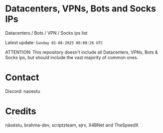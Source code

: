 # Datacenters, VPNs, Bots and Socks IPs
 
Datacenters / Bots / VPN / Socks ips list

Latest update: `Sunday 01-06-2025 00:00:26 UTC` 

ATTENTION: This repository doesn't include all Datacenters, VPNs, Bots & Socks ips, 
but should include the vast majority of common ones.

# Contact
Discord: naoestu

# Credits
nãoéstu, brahma-dev, scriptzteam, ejrv, X4BNet and TheSpeedX
